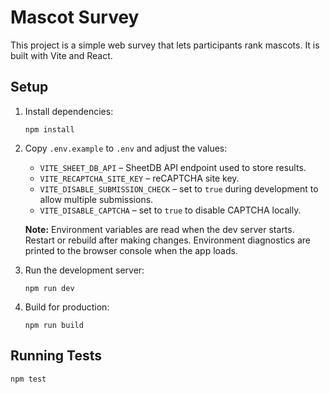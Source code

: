 # Mascot Survey

This project is a simple web survey that lets participants rank mascots. It is built with Vite and React.

## Setup

1. Install dependencies:
   ```
   npm install
   ```
2. Copy `.env.example` to `.env` and adjust the values:
   - `VITE_SHEET_DB_API` – SheetDB API endpoint used to store results.
   - `VITE_RECAPTCHA_SITE_KEY` – reCAPTCHA site key.
   - `VITE_DISABLE_SUBMISSION_CHECK` – set to `true` during development to allow multiple submissions.
   - `VITE_DISABLE_CAPTCHA` – set to `true` to disable CAPTCHA locally.

   **Note:** Environment variables are read when the dev server starts. Restart or rebuild after making changes.
   Environment diagnostics are printed to the browser console when the app loads.

3. Run the development server:
   ```
   npm run dev
   ```

4. Build for production:
   ```
   npm run build
   ```

## Running Tests

```
npm test
```
